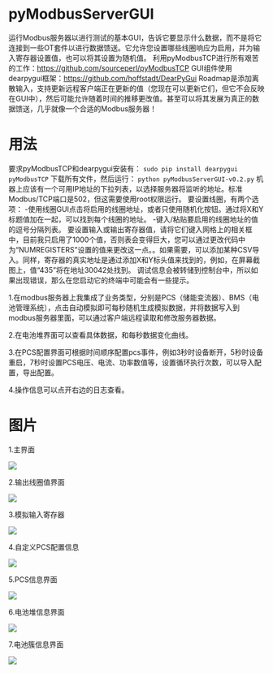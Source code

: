 # pyModbusServerGUI
运行Modbus服务器以进行测试的基本GUI，告诉它要显示什么数据，而不是将它连接到一些OT套件以进行数据馈送。它允许您设置哪些线圈响应为启用，并为输入寄存器设置值，也可以将其设置为随机值。
利用pyModbusTCP进行所有艰苦的工作：https://github.com/sourceperl/pyModbusTCP
GUI组件使用dearpygui框架：https://github.com/hoffstadt/DearPyGui
Roadmap是添加离散输入，支持更新远程客户端正在更新的值（您现在可以更新它们，但它不会反映在GUI中），然后可能允许随着时间的推移更改值。甚至可以将其发展为真正的数据馈送，几乎就像一个合适的Modbus服务器！


# 用法
要求pyModbusTCP和dearpygui安装有：
`sudo pip install dearpygui pyModbusTCP`
下载所有文件，然后运行：
`python pyModbusServerGUI-v0.2.py`
机器上应该有一个可用IP地址的下拉列表，以选择服务器将监听的地址。标准Modbus/TCP端口是502，但这需要使用root权限运行。
要设置线圈，有两个选项：
-使用线圈GUI点击将启用的线圈地址，或者只使用随机化按钮。通过将X和Y标题值加在一起，可以找到每个线圈的地址。
-键入/粘贴要启用的线圈地址的值的逗号分隔列表。
要设置输入或输出寄存器值，请将它们键入网格上的相关框中，目前我只启用了1000个值，否则表会变得巨大，您可以通过更改代码中为“NUMREGISTERS”设置的值来更改这一点。。如果需要，可以添加某种CSV导入。同样，寄存器的真实地址是通过添加X和Y标头值来找到的，例如，在屏幕截图上，值“435”将在地址30042处找到。
调试信息会被转储到控制台中，所以如果出现错误，那么在您启动它的终端中可能会有一些提示。

1.在modbus服务器上我集成了业务类型，分别是PCS（储能变流器）、BMS（电池管理系统），点击自动模拟即可每秒随机生成模拟数据，并将数据写入到modbus服务器里面，可以通过客户端远程读取和修改服务器数据。

2.在电池堆界面可以查看具体数据，和每秒数据变化曲线。

3.在PCS配置界面可根据时间顺序配置pcs事件，例如3秒时设备断开，5秒时设备重启，7秒时设置PCS电压、电流、功率数值等，设置循环执行次数，可以导入配置，导出配置。

4.操作信息可以点开右边的日志查看。

# 图片

1.主界面

![](https://github.com/600888/pyModbusServerGUI-test/blob/linux/resources/img/1.png)

2.输出线圈值界面

![](https://github.com/600888/pyModbusServerGUI-test/blob/linux/resources/img/2.png)

3.模拟输入寄存器

![](https://github.com/600888/pyModbusServerGUI-test/blob/linux/resources/img/3.png)

4.自定义PCS配置信息

![](https://github.com/600888/pyModbusServerGUI-test/blob/linux/resources/img/4.png)

5.PCS信息界面

![](https://github.com/600888/pyModbusServerGUI-test/blob/linux/resources/img/5.png)

6.电池堆信息界面

![](https://github.com/600888/pyModbusServerGUI-test/blob/linux/resources/img/6.png)

7.电池簇信息界面

![](https://github.com/600888/pyModbusServerGUI-test/blob/linux/resources/img/7.png)
